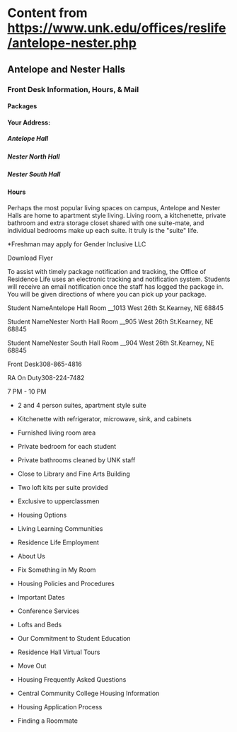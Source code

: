 # Content from https://www.unk.edu/offices/reslife/antelope-nester.php

## Antelope and Nester Halls

### Front Desk Information, Hours, & Mail

#### Packages

#### Your Address:

##### Antelope Hall

##### Nester North Hall

##### Nester South Hall

#### Hours

Perhaps the most popular living spaces on campus, Antelope and Nester Halls are home to apartment style living. Living room, a kitchenette, private bathroom and extra storage closet shared with one suite-mate, and individual bedrooms make up each suite. It truly is the "suite" life.

*Freshman may apply for Gender Inclusive LLC

Download Flyer



To assist with timely package notification and tracking, the Office of Residence Life uses an electronic tracking and notification system. Students will receive an email notification once the staff has logged the package in. You will be given directions of where you can pick up your package.

Student NameAntelope Hall Room __1013 West 26th St.Kearney, NE 68845

Student NameNester North Hall Room __905 West 26th St.Kearney, NE 68845

Student NameNester South Hall Room __904 West 26th St.Kearney, NE 68845

Front Desk308-865-4816

RA On Duty308-224-7482

7 PM - 10 PM

- 2 and 4 person suites, apartment style suite
- Kitchenette with refrigerator, microwave, sink, and cabinets
- Furnished living room area
- Private bedroom for each student
- Private bathrooms cleaned by UNK staff
- Close to Library and Fine Arts Building
- Two loft kits per suite provided
- Exclusive to upperclassmen

- Housing Options
- Living Learning Communities
- Residence Life Employment
- About Us
- Fix Something in My Room
- Housing Policies and Procedures
- Important Dates
- Conference Services
- Lofts and Beds
- Our Commitment to Student Education
- Residence Hall Virtual Tours
- Move Out
- Housing Frequently Asked Questions
- Central Community College Housing Information
- Housing Application Process
- Finding a Roommate

